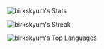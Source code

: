 ![birkskyum's Stats](https://github-readme-stats.vercel.app/api?username=birkskyum&theme=vue-dark&show_icons=true&hide_border=true&count_private=false)

![birkskyum's Streak](https://github-readme-streak-stats.herokuapp.com/?user=birkskyum&theme=vue-dark&hide_border=true)

![birkskyum's Top Languages](https://github-readme-stats.vercel.app/api/top-langs/?username=birkskyum&theme=vue-dark&show_icons=true&hide_border=true&layout=compact)
